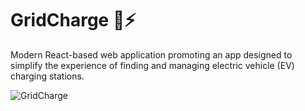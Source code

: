 # GridCharge 🚗⚡

Modern React-based web application promoting an app designed to simplify the experience of finding and managing electric vehicle (EV) charging stations.


![GridCharge](https://github.com/user-attachments/assets/49a8de3e-5726-4cd7-bf5d-fa38d1fbed0c)
